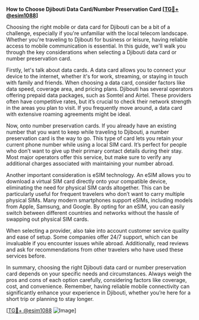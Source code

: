 **How to Choose Djibouti Data Card/Number Preservation Card [[TG💪+ @esim1088](https://t.me/s/esim1088)]**

Choosing the right mobile or data card for Djibouti can be a bit of a challenge, especially if you're unfamiliar with the local telecom landscape. Whether you're traveling to Djibouti for business or leisure, having reliable access to mobile communication is essential. In this guide, we'll walk you through the key considerations when selecting a Djibouti data card or number preservation card.

Firstly, let's talk about data cards. A data card allows you to connect your device to the internet, whether it's for work, streaming, or staying in touch with family and friends. When choosing a data card, consider factors like data speed, coverage area, and pricing plans. Djibouti has several operators offering prepaid data packages, such as Somtel and Airtel. These providers often have competitive rates, but it’s crucial to check their network strength in the areas you plan to visit. If you frequently move around, a data card with extensive roaming agreements might be ideal.

Now, onto number preservation cards. If you already have an existing number that you want to keep while traveling to Djibouti, a number preservation card is the way to go. This type of card lets you retain your current phone number while using a local SIM card. It’s perfect for people who don’t want to give up their primary contact details during their stay. Most major operators offer this service, but make sure to verify any additional charges associated with maintaining your number abroad.

Another important consideration is eSIM technology. An eSIM allows you to download a virtual SIM card directly onto your compatible device, eliminating the need for physical SIM cards altogether. This can be particularly useful for frequent travelers who don’t want to carry multiple physical SIMs. Many modern smartphones support eSIMs, including models from Apple, Samsung, and Google. By opting for an eSIM, you can easily switch between different countries and networks without the hassle of swapping out physical SIM cards.

When selecting a provider, also take into account customer service quality and ease of setup. Some companies offer 24/7 support, which can be invaluable if you encounter issues while abroad. Additionally, read reviews and ask for recommendations from other travelers who have used these services before.

In summary, choosing the right Djibouti data card or number preservation card depends on your specific needs and circumstances. Always weigh the pros and cons of each option carefully, considering factors like coverage, cost, and convenience. Remember, having reliable mobile connectivity can significantly enhance your experience in Djibouti, whether you’re here for a short trip or planning to stay longer.

[[TG💪+ @esim1088](https://t.me/s/esim1088) ![Image](https://i.postimg.cc/Y0z9fWf4/image.png)]